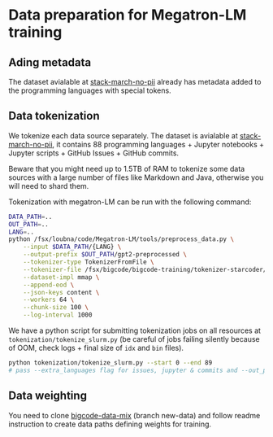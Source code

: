 # Data preparation for Megatron-LM training
## Ading metadata
The dataset avialable at [stack-march-no-pii](https://huggingface.co/datasets/bigcode/stack-march-no-pii) already has metadata added to the programming languages with special tokens.

## Data tokenization

We tokenize each data source separately. The dataset is avialable at [stack-march-no-pii](https://huggingface.co/datasets/bigcode/stack-march-no-pii), it contains 88 programming languages + Jupyter notebooks + Jupyter scripts + GitHub Issues + GitHub commits.

Beware that you might need up to 1.5TB of RAM to tokenize some data sources with a large number of files like Markdown and Java, otherwise you will need to shard them.

Tokenization with megatron-LM can be run with the following command:

```bash
DATA_PATH=..
OUT_PATH=..
LANG=..
python /fsx/loubna/code/Megatron-LM/tools/preprocess_data.py \
    --input $DATA_PATH/{LANG} \
    --output-prefix $OUT_PATH/gpt2-preprocessed \
    --tokenizer-type TokenizerFromFile \
    --tokenizer-file /fsx/bigcode/bigcode-training/tokenizer-starcoder/tokenizer.json \
    --dataset-impl mmap \
    --append-eod \
    --json-keys content \
    --workers 64 \
    --chunk-size 100 \
    --log-interval 1000
```
We have a python script for submitting tokenization jobs on all resources at `tokenization/tokenize_slurm.py` (be careful of jobs failing silently because of OOM, check logs + final size of `idx` and `bin` files).

```bash
python tokenization/tokenize_slurm.py --start 0 --end 89
# pass --extra_languages flag for issues, jupyter & commits and --out_path "/fsx/bigcode/bigcode-training/tokenized_stack_no_pii/"
```

## Data weighting

You need to clone [bigcode-data-mix](https://github.com/loubnabnl/bigcode-data-mix/tree/new-data) (branch new-data) and follow readme instruction to create data paths defining weights for training.
